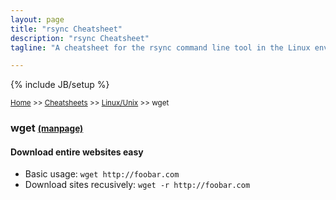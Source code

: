 ```yaml
---
layout: page
title: "rsync Cheatsheet"
description: "rsync Cheatsheet"
tagline: "A cheatsheet for the rsync command line tool in the Linux environment"

---
```

{% include JB/setup %}

<small>[Home](/) >> [Cheatsheets](/cheatsheets) >> [Linux/Unix](/cheatsheets/servers/linux) >> wget</small>

### wget <small>[(manpage)](http://manpages.ubuntu.com/manpages/precise/en/man1/wget.1.html)</small>

#### Download entire websites easy

* Basic usage: `wget http://foobar.com`
* Download sites recusively: `wget -r http://foobar.com`